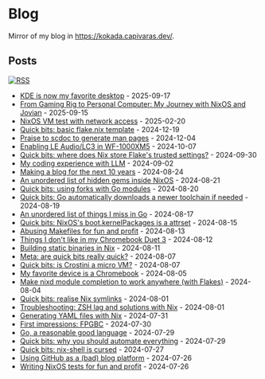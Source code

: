 # Blog

Mirror of my blog in https://kokada.capivaras.dev/.

## Posts

[![RSS](https://img.shields.io/badge/RSS-FFA562?style=for-the-badge&logo=rss&logoColor=white)](https://raw.githubusercontent.com/thiagokokada/blog/main/rss.xml)

- [KDE is now my favorite desktop](posts/2025-09-17/01-kde-is-now-my-favorite-desktop.md) - 2025-09-17
- [From Gaming Rig to Personal Computer: My Journey with NixOS and Jovian](posts/2025-09-15/01-from-gaming-rig-to-personal-computer-my-journey-with-nixos-and-jovian.md) - 2025-09-15
- [NixOS VM test with network access](posts/2025-02-20/01-nixos-vm-test-with-network-access.md) - 2025-02-20
- [Quick bits: basic flake.nix template](posts/2024-12-19/01-quick-bits-basic-flake-nix-template.md) - 2024-12-19
- [Praise to scdoc to generate man pages](posts/2024-12-04/01-praise-to-scdoc-to-generate-man-pages.md) - 2024-12-04
- [Enabling LE Audio/LC3 in WF-1000XM5](posts/2024-10-07/01-enabling-le-audio-lc3-in-wf-1000xm5.md) - 2024-10-07
- [Quick bits: where does Nix store Flake's trusted settings?](posts/2024-09-30/01-quick-bits-where-does-nix-store-flakes-trusted-settings.md) - 2024-09-30
- [My coding experience with LLM](posts/2024-09-02/01-my-coding-experience-with-llm.md) - 2024-09-02
- [Making a blog for the next 10 years](posts/2024-08-24/01-making-a-blog-for-the-next-10-years.md) - 2024-08-24
- [An unordered list of hidden gems inside NixOS](posts/2024-08-21/01-an-unordered-list-of-hidden-gems-inside-nixos.md) - 2024-08-21
- [Quick bits: using forks with Go modules](posts/2024-08-20/01-quick-bits-using-forks-with-go-modules.md) - 2024-08-20
- [Quick bits: Go automatically downloads a newer toolchain if needed](posts/2024-08-19/01-quick-bits-go-automatically-downloads-a-newer-toolchain-if-needed.md) - 2024-08-19
- [An unordered list of things I miss in Go](posts/2024-08-17/01-an-unordered-list-of-things-i-miss-in-go.md) - 2024-08-17
- [Quick bits: NixOS's boot.kernelPackages is a attrset](posts/2024-08-15/01-quick-bits-nixoss-boot-kernelpackages-is-a-attrset.md) - 2024-08-15
- [Abusing Makefiles for fun and profit](posts/2024-08-13/01-abusing-makefiles-for-fun-and-profit.md) - 2024-08-13
- [Things I don't like in my Chromebook Duet 3](posts/2024-08-12/01-things-i-dont-like-in-my-chromebook-duet-3.md) - 2024-08-12
- [Building static binaries in Nix](posts/2024-08-11/01-building-static-binaries-in-nix.md) - 2024-08-11
- [Meta: are quick bits really quick?](posts/2024-08-07/02-meta-are-quick-bits-really-quick.md) - 2024-08-07
- [Quick bits: is Crostini a micro VM?](posts/2024-08-07/01-quick-bits-is-crostini-a-micro-vm.md) - 2024-08-07
- [My favorite device is a Chromebook](posts/2024-08-05/01-my-favorite-device-is-a-chromebook.md) - 2024-08-05
- [Make nixd module completion to work anywhere (with Flakes)](posts/2024-08-04/01-make-nixd-module-completion-to-work-anywhere-with-flakes.md) - 2024-08-04
- [Quick bits: realise Nix symlinks](posts/2024-08-01/02-quick-bits-realise-nix-symlinks.md) - 2024-08-01
- [Troubleshooting: ZSH lag and solutions with Nix](posts/2024-08-01/01-troubleshoting-zsh-lag-and-solutions-with-nix.md) - 2024-08-01
- [Generating YAML files with Nix](posts/2024-07-31/01-generating-yaml-files-with-nix.md) - 2024-07-31
- [First impressions: FPGBC](posts/2024-07-30/01-first-impressions-fpgbc.md) - 2024-07-30
- [Go, a reasonable good language](posts/2024-07-29/02-go-a-reasonable-good-language.md) - 2024-07-29
- [Quick bits: why you should automate everything](posts/2024-07-29/01-quick-bits-why-you-should-automate-everything.md) - 2024-07-29
- [Quick bits: nix-shell is cursed](posts/2024-07-27/01-quick-bits-nix-shell-is-cursed.md) - 2024-07-27
- [Using GitHub as a (bad) blog platform](posts/2024-07-26/02-using-github-as-a-bad-blog-platform.md) - 2024-07-26
- [Writing NixOS tests for fun and profit](posts/2024-07-26/01-writing-nixos-tests-for-fun-and-profit.md) - 2024-07-26
